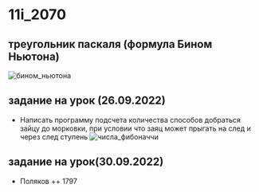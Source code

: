 # 11i_2070

## треугольник паскаля (формула Бином Ньютона)
![бином_ньютона](https://user-images.githubusercontent.com/90249513/192216607-9ebed699-bfca-4fb1-94ac-37a5a268d807.png)

## задание на урок (26.09.2022)
+ Написать программу подсчета количества способов добраться зайцу до морковки, при условии что заяц может прыгать на след и через след ступень
![числа_фибоначчи](https://user-images.githubusercontent.com/90249513/192216626-051620a2-a604-420f-a3c9-fdf309338d8c.png)

## задание на урок(30.09.2022)
+ Поляков
++ 1797
